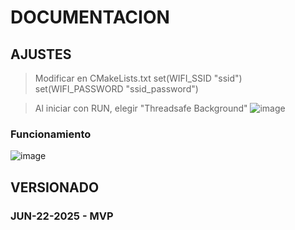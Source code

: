 # DOCUMENTACION

## AJUSTES
> Modificar en CMakeLists.txt
> set(WIFI_SSID "ssid")
> set(WIFI_PASSWORD "ssid_password")

> Al iniciar con RUN, elegir "Threadsafe Background"
![image](https://github.com/user-attachments/assets/8874f34e-ca01-433a-b1af-8318d722eb3a)

### Funcionamiento
![image](https://github.com/user-attachments/assets/1b875ddd-b78a-47ec-834c-4e510a72ddde)

## VERSIONADO
### JUN-22-2025 - MVP
